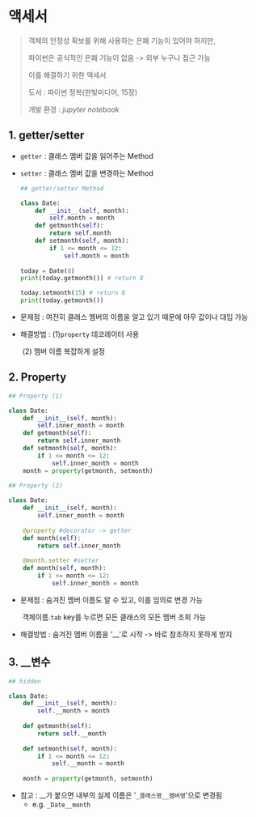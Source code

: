 # 액세서

> 객체의 안정성 확보를 위해 사용하는 은폐 기능이 있어야 하지만,
>
> 파이썬은 공식적인 은폐 기능이 없음 -> 외부 누구나 접근 가능
>
> 이를 해결하기 위한 액세서
>
> 도서 : 파이썬 정복(한빛미디어, 15장)
>
> 개발 환경 : *jupyter notebook*



## 1. getter/setter

- `getter` : 클래스 멤버 값을 읽어주는 Method

- `setter` : 클래스 멤버 값을 변경하는 Method

  ```python
  ## getter/setter Method
  
  class Date:
      def __init__(self, month):
          self.month = month
      def getmonth(self):
          return self.month
      def setmonth(self, month):
          if 1 <= month <= 12:
              self.month = month
              
  today = Date(8)
  print(today.getmonth()) # return 8
  
  today.setmonth(15) # return 8
  print(today.getmonth())
  ```

- 문제점 : 여전히 클래스 멤버의 이름을 알고 있기 때문에 아무 값이나 대입 가능

- 해결방법 : (1)`property` 데코레이터 사용

  ​				(2) 멤버 이름 복잡하게 설정



## 2. Property

```python
## Property (1)

class Date:
    def __init__(self, month):
        self.inner_month = month
    def getmonth(self):
        return self.inner_month
    def setmonth(self, month):
        if 1 <= month <= 12:
            self.inner_month = month
    month = property(getmonth, setmonth)
    
## Property (2)

class Date:
    def __init__(self, month):
        self.inner_month = month
        
    @property #decorator -> getter
    def month(self):
        return self.inner_month
    
    @month.setter #setter
    def month(self, month):
        if 1 <= month <= 12:
            self.inner_month = month
```

- 문제점 : 숨겨진 멤버 이름도 알 수 있고, 이를 임의로 변경 가능

  ​			객체이름.`tab` key를 누르면 모든 클래스의 모든 멤버 조회 가능

- 해결방법 : 숨겨진 멤버 이름을 '__'로 시작 -> 바로 참조하지 못하게 방지



## 3. __변수

```python
## hidden

class Date:
    def __init__(self, month):
        self.__month = month
        
    def getmonth(self):
        return self.__month
    
    def setmonth(self, month):
        if 1 <= month <= 12:
            self.__month = month
            
    month = property(getmonth, setmonth)
```

- 참고 : __가 붙으면 내부의 실제 이름은 '`_클래스명__멤버명`'으로 변경됨
  - e.g. `_Date__month`
